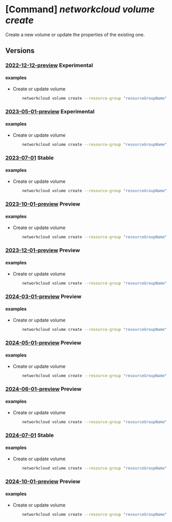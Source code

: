 # [Command] _networkcloud volume create_

Create a new volume or update the properties of the existing one.

## Versions

### [2022-12-12-preview](/Resources/mgmt-plane/L3N1YnNjcmlwdGlvbnMve30vcmVzb3VyY2Vncm91cHMve30vcHJvdmlkZXJzL21pY3Jvc29mdC5uZXR3b3JrY2xvdWQvdm9sdW1lcy97fQ==/2022-12-12-preview.xml) **Experimental**

<!-- mgmt-plane /subscriptions/{}/resourcegroups/{}/providers/microsoft.networkcloud/volumes/{} 2022-12-12-preview -->

#### examples

- Create or update volume
    ```bash
        networkcloud volume create --resource-group "resourceGroupName" --name "volumeName" --extended-location name="/subscriptions/subscriptionId/resourceGroups/resourceGroupName/providers/Microsoft.ExtendedLocation/customLocations/clusterExtendedLocationName" type="CustomLocation" --location "location" --size 10000 --tags key1="myvalue1" key2="myvalue2"
    ```

### [2023-05-01-preview](/Resources/mgmt-plane/L3N1YnNjcmlwdGlvbnMve30vcmVzb3VyY2Vncm91cHMve30vcHJvdmlkZXJzL21pY3Jvc29mdC5uZXR3b3JrY2xvdWQvdm9sdW1lcy97fQ==/2023-05-01-preview.xml) **Experimental**

<!-- mgmt-plane /subscriptions/{}/resourcegroups/{}/providers/microsoft.networkcloud/volumes/{} 2023-05-01-preview -->

#### examples

- Create or update volume
    ```bash
        networkcloud volume create --resource-group "resourceGroupName" --name "volumeName" --extended-location name="/subscriptions/subscriptionId/resourceGroups/resourceGroupName/providers/Microsoft.ExtendedLocation/customLocations/clusterExtendedLocationName" type="CustomLocation" --location "location" --size 10000 --tags key1="myvalue1" key2="myvalue2"
    ```

### [2023-07-01](/Resources/mgmt-plane/L3N1YnNjcmlwdGlvbnMve30vcmVzb3VyY2Vncm91cHMve30vcHJvdmlkZXJzL21pY3Jvc29mdC5uZXR3b3JrY2xvdWQvdm9sdW1lcy97fQ==/2023-07-01.xml) **Stable**

<!-- mgmt-plane /subscriptions/{}/resourcegroups/{}/providers/microsoft.networkcloud/volumes/{} 2023-07-01 -->

#### examples

- Create or update volume
    ```bash
        networkcloud volume create --resource-group "resourceGroupName" --name "volumeName" --extended-location name="/subscriptions/subscriptionId/resourceGroups/resourceGroupName/providers/Microsoft.ExtendedLocation/customLocations/clusterExtendedLocationName" type="CustomLocation" --location "location" --size 10000 --tags key1="myvalue1" key2="myvalue2"
    ```

### [2023-10-01-preview](/Resources/mgmt-plane/L3N1YnNjcmlwdGlvbnMve30vcmVzb3VyY2Vncm91cHMve30vcHJvdmlkZXJzL21pY3Jvc29mdC5uZXR3b3JrY2xvdWQvdm9sdW1lcy97fQ==/2023-10-01-preview.xml) **Preview**

<!-- mgmt-plane /subscriptions/{}/resourcegroups/{}/providers/microsoft.networkcloud/volumes/{} 2023-10-01-preview -->

#### examples

- Create or update volume
    ```bash
        networkcloud volume create --resource-group "resourceGroupName" --name "volumeName" --extended-location name="/subscriptions/subscriptionId/resourceGroups/resourceGroupName/providers/Microsoft.ExtendedLocation/customLocations/clusterExtendedLocationName" type="CustomLocation" --location "location" --size 10000 --tags key1="myvalue1" key2="myvalue2"
    ```

### [2023-12-01-preview](/Resources/mgmt-plane/L3N1YnNjcmlwdGlvbnMve30vcmVzb3VyY2Vncm91cHMve30vcHJvdmlkZXJzL21pY3Jvc29mdC5uZXR3b3JrY2xvdWQvdm9sdW1lcy97fQ==/2023-12-01-preview.xml) **Preview**

<!-- mgmt-plane /subscriptions/{}/resourcegroups/{}/providers/microsoft.networkcloud/volumes/{} 2023-12-01-preview -->

#### examples

- Create or update volume
    ```bash
        networkcloud volume create --resource-group "resourceGroupName" --name "volumeName" --extended-location name="/subscriptions/subscriptionId/resourceGroups/resourceGroupName/providers/Microsoft.ExtendedLocation/customLocations/clusterExtendedLocationName" type="CustomLocation" --location "location" --size 10000 --tags key1="myvalue1" key2="myvalue2"
    ```

### [2024-03-01-preview](/Resources/mgmt-plane/L3N1YnNjcmlwdGlvbnMve30vcmVzb3VyY2Vncm91cHMve30vcHJvdmlkZXJzL21pY3Jvc29mdC5uZXR3b3JrY2xvdWQvdm9sdW1lcy97fQ==/2024-03-01-preview.xml) **Preview**

<!-- mgmt-plane /subscriptions/{}/resourcegroups/{}/providers/microsoft.networkcloud/volumes/{} 2024-03-01-preview -->

#### examples

- Create or update volume
    ```bash
        networkcloud volume create --resource-group "resourceGroupName" --name "volumeName" --extended-location name="/subscriptions/subscriptionId/resourceGroups/resourceGroupName/providers/Microsoft.ExtendedLocation/customLocations/clusterExtendedLocationName" type="CustomLocation" --location "location" --size 10000 --tags key1="myvalue1" key2="myvalue2"
    ```

### [2024-05-01-preview](/Resources/mgmt-plane/L3N1YnNjcmlwdGlvbnMve30vcmVzb3VyY2Vncm91cHMve30vcHJvdmlkZXJzL21pY3Jvc29mdC5uZXR3b3JrY2xvdWQvdm9sdW1lcy97fQ==/2024-05-01-preview.xml) **Preview**

<!-- mgmt-plane /subscriptions/{}/resourcegroups/{}/providers/microsoft.networkcloud/volumes/{} 2024-05-01-preview -->

#### examples

- Create or update volume
    ```bash
        networkcloud volume create --resource-group "resourceGroupName" --name "volumeName" --extended-location name="/subscriptions/subscriptionId/resourceGroups/resourceGroupName/providers/Microsoft.ExtendedLocation/customLocations/clusterExtendedLocationName" type="CustomLocation" --location "location" --size 10000 --tags key1="myvalue1" key2="myvalue2"
    ```

### [2024-06-01-preview](/Resources/mgmt-plane/L3N1YnNjcmlwdGlvbnMve30vcmVzb3VyY2Vncm91cHMve30vcHJvdmlkZXJzL21pY3Jvc29mdC5uZXR3b3JrY2xvdWQvdm9sdW1lcy97fQ==/2024-06-01-preview.xml) **Preview**

<!-- mgmt-plane /subscriptions/{}/resourcegroups/{}/providers/microsoft.networkcloud/volumes/{} 2024-06-01-preview -->

#### examples

- Create or update volume
    ```bash
        networkcloud volume create --resource-group "resourceGroupName" --name "volumeName" --extended-location name="/subscriptions/subscriptionId/resourceGroups/resourceGroupName/providers/Microsoft.ExtendedLocation/customLocations/clusterExtendedLocationName" type="CustomLocation" --location "location" --size 10000 --tags key1="myvalue1" key2="myvalue2"
    ```

### [2024-07-01](/Resources/mgmt-plane/L3N1YnNjcmlwdGlvbnMve30vcmVzb3VyY2Vncm91cHMve30vcHJvdmlkZXJzL21pY3Jvc29mdC5uZXR3b3JrY2xvdWQvdm9sdW1lcy97fQ==/2024-07-01.xml) **Stable**

<!-- mgmt-plane /subscriptions/{}/resourcegroups/{}/providers/microsoft.networkcloud/volumes/{} 2024-07-01 -->

#### examples

- Create or update volume
    ```bash
        networkcloud volume create --resource-group "resourceGroupName" --name "volumeName" --extended-location name="/subscriptions/subscriptionId/resourceGroups/resourceGroupName/providers/Microsoft.ExtendedLocation/customLocations/clusterExtendedLocationName" type="CustomLocation" --location "location" --size 10000 --tags key1="myvalue1" key2="myvalue2"
    ```

### [2024-10-01-preview](/Resources/mgmt-plane/L3N1YnNjcmlwdGlvbnMve30vcmVzb3VyY2Vncm91cHMve30vcHJvdmlkZXJzL21pY3Jvc29mdC5uZXR3b3JrY2xvdWQvdm9sdW1lcy97fQ==/2024-10-01-preview.xml) **Preview**

<!-- mgmt-plane /subscriptions/{}/resourcegroups/{}/providers/microsoft.networkcloud/volumes/{} 2024-10-01-preview -->

#### examples

- Create or update volume
    ```bash
        networkcloud volume create --resource-group "resourceGroupName" --name "volumeName" --extended-location name="/subscriptions/subscriptionId/resourceGroups/resourceGroupName/providers/Microsoft.ExtendedLocation/customLocations/clusterExtendedLocationName" type="CustomLocation" --location "location" --size 10000 --tags key1="myvalue1" key2="myvalue2"
    ```
